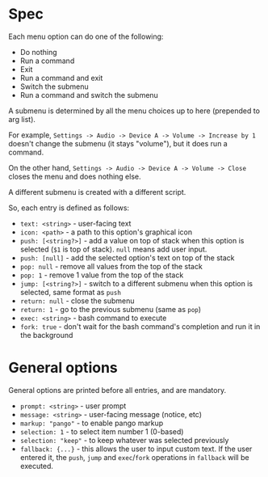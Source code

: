 # Spec

Each menu option can do one of the following:

- Do nothing
- Run a command
- Exit
- Run a command and exit
- Switch the submenu
- Run a command and switch the submenu

A submenu is determined by all the menu choices up to here (prepended to
arg list).

For example, `Settings -> Audio -> Device A -> Volume -> Increase by 1`
doesn't change the submenu (it stays "volume"), but it does run a
command.

On the other hand, `Settings -> Audio -> Device A -> Volume -> Close`
closes the menu and does nothing else.

A different submenu is created with a different script.

So, each entry is defined as follows:

- `text: <string>` - user-facing text
- `icon: <path>` - a path to this option's graphical icon
- `push: [<string?>]` - add a value on top of stack when this option is
  selected (`$1` is top of stack). `null` means add user input.
- `push: [null]` - add the selected option's text on top of the stack
- `pop: null` - remove all values from the top of the stack
- `pop: 1` - remove 1 value from the top of the stack
- `jump: [<string?>]` - switch to a different submenu when this option
  is selected, same format as `push`
- `return: null` - close the submenu
- `return: 1` - go to the previous submenu (same as `pop`)
- `exec: <string>` - bash command to execute
- `fork: true` - don't wait for the bash command's completion and
  run it in the background

# General options

General options are printed before all entries, and are mandatory.

- `prompt: <string>` - user prompt
- `message: <string>` - user-facing message (notice, etc)
- `markup: "pango"` - to enable pango markup
- `selection: 1` - to select item number 1 (0-based)
- `selection: "keep"` - to keep whatever was selected previously
- `fallback: {...}` - this allows the user to input custom text. If the
  user entered it, the `push`, `jump` and `exec`/`fork` operations in
  `fallback` will be executed.
